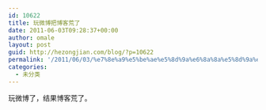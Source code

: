 ```yaml
---
id: 10622
title: 玩微博把博客荒了
date: 2011-06-03T09:28:37+00:00
author: omale
layout: post
guid: http://hezongjian.com/blog/?p=10622
permalink: '/2011/06/03/%e7%8e%a9%e5%be%ae%e5%8d%9a%e6%8a%8a%e5%8d%9a%e5%ae%a2%e8%8d%92%e4%ba%86/'
categories:
  - 未分类
---
```

玩微博了，结果博客荒了。